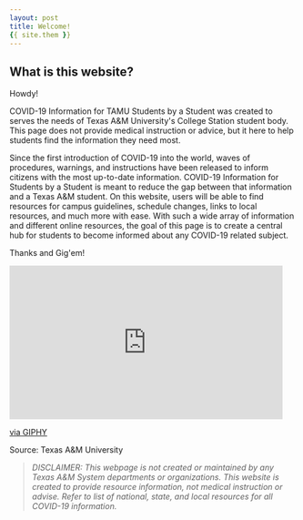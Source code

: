 ```yaml
---
layout: post
title: Welcome!
{{ site.them }}
---
```


## What is this website?

Howdy!

COVID-19 Information for TAMU Students by a Student was created to serves the needs of Texas A&M University's College Station student body. This page does not provide medical instruction or advice, but it here to help students find the information they need most. 

Since the first introduction of COVID-19 into the world, waves of procedures, warnings, and instructions have been released to inform citizens with the most up-to-date information. COVID-19 Information for Students by a Student is meant to reduce the gap between that information and a Texas A&M student. On this website, users will be able to find resources for campus guidelines, schedule changes, links to local resources, and much more with ease. With such a wide array of information and different online resources, the goal of this page is to create a central hub for students to become informed about any COVID-19 related subject.

Thanks and Gig'em!

<iframe src="https://giphy.com/embed/5jWfG61gJtSSOrueSD" width="480" height="270" frameBorder="0" class="giphy-embed" allowFullScreen></iframe><p><a href="https://giphy.com/gifs/tamu-happy-cute-5jWfG61gJtSSOrueSD">via GIPHY</a></p>
Source: Texas A&M University

> *DISCLAIMER: This webpage is not created or maintained by any Texas A&M System departments or organizations. This website is created to provide resource information, not medical instruction or advise. Refer to list of national, state, and local resources for all COVID-19 information.*
